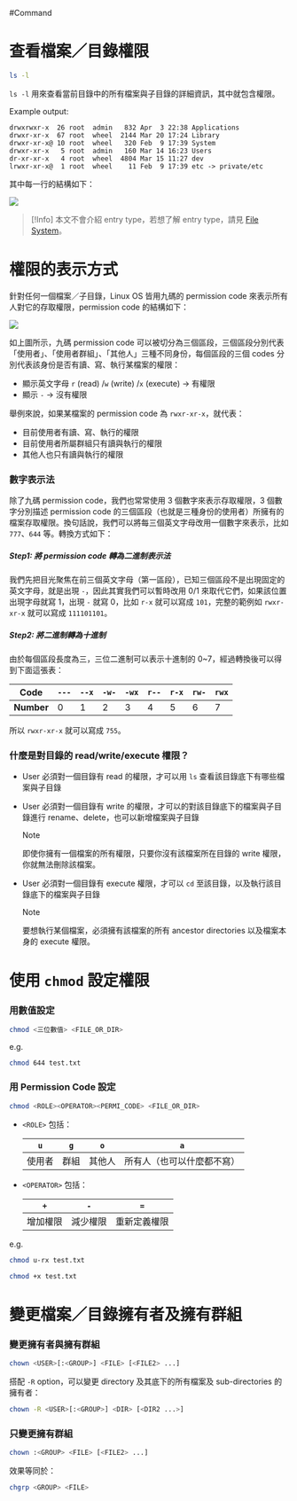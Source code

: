 #Command 

# 查看檔案／目錄權限

```bash
ls -l
```

`ls -l` 用來查看當前目錄中的所有檔案與子目錄的詳細資訊，其中就包含權限。

Example output:

```plaintext
drwxrwxr-x  26 root  admin   832 Apr  3 22:38 Applications
drwxr-xr-x  67 root  wheel  2144 Mar 20 17:24 Library
drwxr-xr-x@ 10 root  wheel   320 Feb  9 17:39 System
drwxr-xr-x   5 root  admin   160 Mar 14 16:23 Users
dr-xr-xr-x   4 root  wheel  4804 Mar 15 11:27 dev
lrwxr-xr-x@  1 root  wheel    11 Feb  9 17:39 etc -> private/etc
```

其中每一行的結構如下：

![](<https://raw.githubusercontent.com/Jamison-Chen/KM-software/master/img/ls-l-output-structure.png>)

>[!Info]
>本文不會介紹 entry type，若想了解 entry type，請見 [File System](</Operating System/File System.md#檔案的類型 (Entry Type)>)。

# 權限的表示方式

針對任何一個檔案／子目錄，Linux OS 皆用九碼的 permission code 來表示所有人對它的存取權限，permission code 的結構如下：

![](<https://raw.githubusercontent.com/Jamison-Chen/KM-software/master/img/unix-permission-expression.png>)

如上圖所示，九碼 permission code 可以被切分為三個區段，三個區段分別代表「使用者」、「使用者群組」、「其他人」三種不同身份，每個區段的三個 codes 分別代表該身份是否有讀、寫、執行某檔案的權限：

- 顯示英文字母 `r` (read) /`w` (write) /`x` (execute) → 有權限
- 顯示 `-` → 沒有權限

舉例來說，如果某檔案的 permission code 為 `rwxr-xr-x`，就代表：

- 目前使用者有讀、寫、執行的權限
- 目前使用者所屬群組只有讀與執行的權限
- 其他人也只有讀與執行的權限

### 數字表示法

除了九碼 permission code，我們也常常使用 3 個數字來表示存取權限，3 個數字分別描述 permission code 的三個區段（也就是三種身份的使用者）所擁有的檔案存取權限。換句話說，我們可以將每三個英文字母改用一個數字來表示，比如 `777`、`644` 等。轉換方式如下：

##### Step1: 將 permission code 轉為二進制表示法

我們先把目光聚焦在前三個英文字母（第一區段），已知三個區段不是出現固定的英文字母，就是出現 `-`，因此其實我們可以暫時改用 0/1 來取代它們，如果該位置出現字母就寫 1，出現 `-` 就寫 0，比如 `r-x`  就可以寫成 `101`，完整的範例如 `rwxr-xr-x` 就可以寫成 `111101101`。

##### Step2: 將二進制轉為十進制

由於每個區段長度為三，三位二進制可以表示十進制的 0~7，經過轉換後可以得到下面這張表：

|Code|`---`|`--x`|`-w-`|`-wx`|`r--`|`r-x`|`rw-`|`rwx`|
|---|---|---|---|---|---|---|---|---|
|**Number**|0|1|2|3|4|5|6|7|

所以 `rwxr-xr-x` 就可以寫成 `755`。

### 什麼是對目錄的 read/write/execute 權限？

- User 必須對一個目錄有 read 的權限，才可以用 `ls` 查看該目錄底下有哪些檔案與子目錄
- User 必須對一個目錄有 write 的權限，才可以的對該目錄底下的檔案與子目錄進行 rename、delete，也可以新增檔案與子目錄

    >[!Note]
    >即使你擁有一個檔案的所有權限，只要你沒有該檔案所在目錄的 write 權限，你就無法刪除該檔案。

- User 必須對一個目錄有 execute 權限，才可以 `cd` 至該目錄，以及執行該目錄底下的檔案與子目錄

    >[!Note]
    >要想執行某個檔案，必須擁有該檔案的所有 ancestor directories 以及檔案本身的 execute 權限。

# 使用 `chmod` 設定權限

### 用數值設定

```sh
chmod <三位數值> <FILE_OR_DIR>
```

e.g.

```bash
chmod 644 test.txt
```

### 用 Permission Code 設定

```sh
chmod <ROLE><OPERATOR><PERMI_CODE> <FILE_OR_DIR>
```

- `<ROLE>` 包括：

    |`u`|`g`|`o`|`a`|
    |---|---|---|---|
    |使用者|群組|其他人|所有人（也可以什麼都不寫）|

- `<OPERATOR>` 包括：

    |`+`|`-`|`=`|
    |---|---|---|
    |增加權限|減少權限|重新定義權限|

e.g.

```bash
chmod u-rx test.txt

chmod +x test.txt
```

# 變更檔案／目錄擁有者及擁有群組

### 變更擁有者與擁有群組

```sh
chown <USER>[:<GROUP>] <FILE> [<FILE2> ...]
```

搭配 `-R` option，可以變更 directory 及其底下的所有檔案及 sub-directories 的擁有者：

```sh
chown -R <USER>[:<GROUP>] <DIR> [<DIR2 ...>]
```

### 只變更擁有群組

```sh
chown :<GROUP> <FILE> [<FILE2> ...]
```

效果等同於：

```sh
chgrp <GROUP> <FILE>
```

